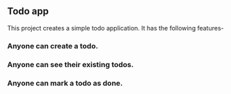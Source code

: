 ## Todo app

This project creates a simple todo application.
It has the following features-
### Anyone can create a todo.
### Anyone can see their existing todos.
### Anyone can mark a todo as done.

